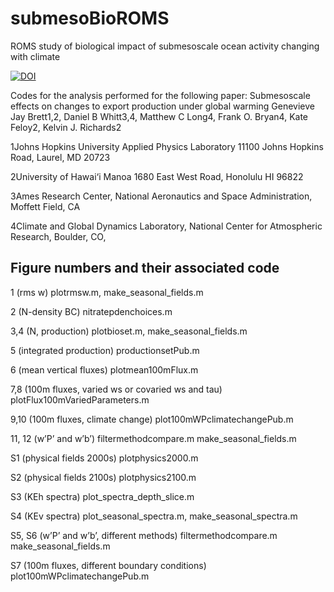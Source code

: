 # submesoBioROMS
ROMS study of biological impact of submesoscale ocean activity changing with climate

[![DOI](https://zenodo.org/badge/564353887.svg)](https://zenodo.org/badge/latestdoi/564353887)

Codes for the analysis performed for the following paper:
Submesoscale effects on changes to export production under global warming
Genevieve Jay Brett1,2, Daniel B Whitt3,4, Matthew C Long4, Frank O. Bryan4, Kate Feloy2, Kelvin J. Richards2

1Johns Hopkins University Applied Physics Laboratory 11100 Johns Hopkins Road, Laurel, MD 20723

2University of Hawai‘i Manoa 1680 East West Road, Honolulu HI 96822

3Ames Research Center, National Aeronautics and Space Administration, Moffett Field, CA

4Climate and Global Dynamics Laboratory, National Center for Atmospheric Research, Boulder, CO, 

## Figure numbers and their associated	code
1 (rms w)	plotrmsw.m, make_seasonal_fields.m

2 (N-density BC)	nitratepdenchoices.m

3,4 (N, production)	plotbioset.m, make_seasonal_fields.m 

5 (integrated production)	productionsetPub.m

6 (mean vertical fluxes)	plotmean100mFlux.m

7,8 (100m fluxes, varied ws or covaried ws and tau)	plotFlux100mVariedParameters.m

9,10 (100m fluxes, climate change)	plot100mWPclimatechangePub.m 

11, 12 (w’P’ and w’b’)	filtermethodcompare.m make_seasonal_fields.m


S1 (physical fields 2000s)	plotphysics2000.m

S2 (physical fields 2100s)	plotphysics2100.m

S3 (KEh spectra)	plot_spectra_depth_slice.m

S4 (KEv spectra)	plot_seasonal_spectra.m, make_seasonal_spectra.m 

S5, S6 (w’P’ and w’b’, different methods)	filtermethodcompare.m make_seasonal_fields.m

S7 (100m fluxes, different boundary conditions)	plot100mWPclimatechangePub.m
